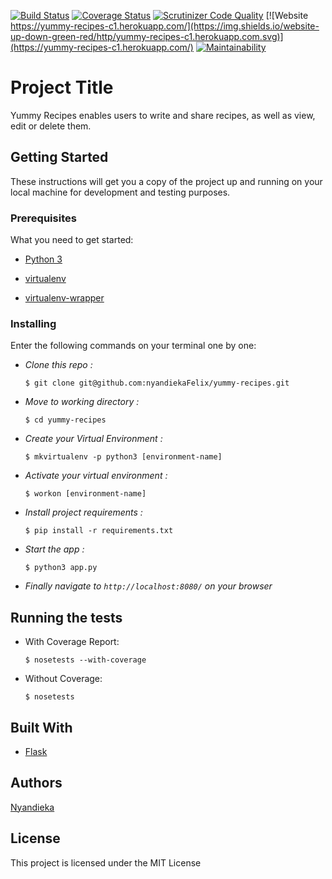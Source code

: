 [![Build Status](https://travis-ci.org/nyandiekaFelix/yummy-recipes.svg?branch=master)](https://travis-ci.org/nyandiekaFelix/yummy-recipes)
[![Coverage Status](https://coveralls.io/repos/github/nyandiekaFelix/yummy-recipes/badge.svg?branch=master)](https://coveralls.io/github/nyandiekaFelix/yummy-recipes?branch=master)
[![Scrutinizer Code Quality](https://scrutinizer-ci.com/g/nyandiekaFelix/yummy-recipes/badges/quality-score.png?b=master)](https://scrutinizer-ci.com/g/nyandiekaFelix/yummy-recipes/?branch=master)
[![Website https://yummy-recipes-c1.herokuapp.com/](https://img.shields.io/website-up-down-green-red/http/yummy-recipes-c1.herokuapp.com.svg)](https://yummy-recipes-c1.herokuapp.com/)
[![Maintainability](https://api.codeclimate.com/v1/badges/7e84426a8f8674159daf/maintainability)](https://codeclimate.com/github/nyandiekaFelix/yummy-recipes/maintainability)

# Project Title

Yummy Recipes enables users to write and share recipes, as well as view, edit or delete them.

## Getting Started

These instructions will get you a copy of the project up and running on your local machine for development and testing purposes. 

### Prerequisites

What you need to get started:

- [Python 3](https://www.python.org/download/releases/3.0/)

- [virtualenv](https://virtualenv.pypa.io/en/stable/)

- [virtualenv-wrapper](http://virtualenvwrapper.readthedocs.io/en/latest/)

### Installing

Enter the following commands on your terminal one by one:

- *Clone this repo :*

    ```$ git clone git@github.com:nyandiekaFelix/yummy-recipes.git```

- *Move to working directory :*
    
    ``` $ cd yummy-recipes ```

- *Create your Virtual Environment :*
    
    ```$ mkvirtualenv -p python3 [environment-name] ```

- *Activate your virtual environment :*
    
    ```$ workon [environment-name] ```

- *Install project requirements :*
    
    ```$ pip install -r requirements.txt ```

- *Start the app :*
    
    ```$ python3 app.py ``` 

- *Finally navigate to ```http://localhost:8080/``` on your browser*

## Running the tests

- With Coverage Report: 
    
    ```$ nosetests --with-coverage ```

- Without Coverage: 
    
    ```$ nosetests ```

## Built With

- [Flask](http://flask.pocoo.org/)

## Authors

[Nyandieka](https://github.com/nyandiekafelix)

## License

This project is licensed under the MIT License 